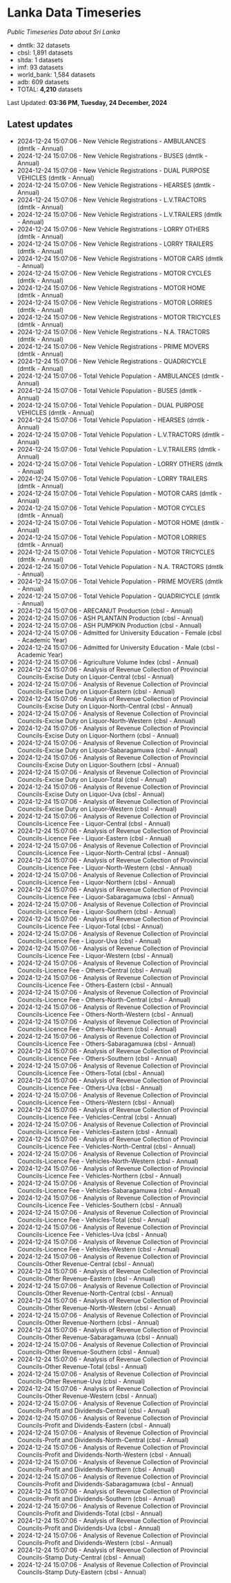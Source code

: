 # Lanka Data Timeseries
*Public Timeseries Data about Sri Lanka*

* dmtlk: 32 datasets
* cbsl: 1,891 datasets
* sltda: 1 datasets
* imf: 93 datasets
* world_bank: 1,584 datasets
* adb: 609 datasets
* TOTAL: **4,210** datasets

Last Updated: **03:36 PM, Tuesday, 24 December, 2024**

## Latest updates

* 2024-12-24 15:07:06 - New Vehicle Registrations - AMBULANCES (dmtlk - Annual)
* 2024-12-24 15:07:06 - New Vehicle Registrations - BUSES (dmtlk - Annual)
* 2024-12-24 15:07:06 - New Vehicle Registrations - DUAL PURPOSE VEHICLES (dmtlk - Annual)
* 2024-12-24 15:07:06 - New Vehicle Registrations - HEARSES (dmtlk - Annual)
* 2024-12-24 15:07:06 - New Vehicle Registrations - L.V.TRACTORS (dmtlk - Annual)
* 2024-12-24 15:07:06 - New Vehicle Registrations - L.V.TRAILERS (dmtlk - Annual)
* 2024-12-24 15:07:06 - New Vehicle Registrations - LORRY OTHERS (dmtlk - Annual)
* 2024-12-24 15:07:06 - New Vehicle Registrations - LORRY TRAILERS (dmtlk - Annual)
* 2024-12-24 15:07:06 - New Vehicle Registrations - MOTOR CARS (dmtlk - Annual)
* 2024-12-24 15:07:06 - New Vehicle Registrations - MOTOR CYCLES (dmtlk - Annual)
* 2024-12-24 15:07:06 - New Vehicle Registrations - MOTOR HOME (dmtlk - Annual)
* 2024-12-24 15:07:06 - New Vehicle Registrations - MOTOR LORRIES (dmtlk - Annual)
* 2024-12-24 15:07:06 - New Vehicle Registrations - MOTOR TRICYCLES (dmtlk - Annual)
* 2024-12-24 15:07:06 - New Vehicle Registrations - N.A. TRACTORS (dmtlk - Annual)
* 2024-12-24 15:07:06 - New Vehicle Registrations - PRIME MOVERS (dmtlk - Annual)
* 2024-12-24 15:07:06 - New Vehicle Registrations - QUADRICYCLE (dmtlk - Annual)
* 2024-12-24 15:07:06 - Total Vehicle Population - AMBULANCES (dmtlk - Annual)
* 2024-12-24 15:07:06 - Total Vehicle Population - BUSES (dmtlk - Annual)
* 2024-12-24 15:07:06 - Total Vehicle Population - DUAL PURPOSE VEHICLES (dmtlk - Annual)
* 2024-12-24 15:07:06 - Total Vehicle Population - HEARSES (dmtlk - Annual)
* 2024-12-24 15:07:06 - Total Vehicle Population - L.V.TRACTORS (dmtlk - Annual)
* 2024-12-24 15:07:06 - Total Vehicle Population - L.V.TRAILERS (dmtlk - Annual)
* 2024-12-24 15:07:06 - Total Vehicle Population - LORRY OTHERS (dmtlk - Annual)
* 2024-12-24 15:07:06 - Total Vehicle Population - LORRY TRAILERS (dmtlk - Annual)
* 2024-12-24 15:07:06 - Total Vehicle Population - MOTOR CARS (dmtlk - Annual)
* 2024-12-24 15:07:06 - Total Vehicle Population - MOTOR CYCLES (dmtlk - Annual)
* 2024-12-24 15:07:06 - Total Vehicle Population - MOTOR HOME (dmtlk - Annual)
* 2024-12-24 15:07:06 - Total Vehicle Population - MOTOR LORRIES (dmtlk - Annual)
* 2024-12-24 15:07:06 - Total Vehicle Population - MOTOR TRICYCLES (dmtlk - Annual)
* 2024-12-24 15:07:06 - Total Vehicle Population - N.A. TRACTORS (dmtlk - Annual)
* 2024-12-24 15:07:06 - Total Vehicle Population - PRIME MOVERS (dmtlk - Annual)
* 2024-12-24 15:07:06 - Total Vehicle Population - QUADRICYCLE (dmtlk - Annual)
* 2024-12-24 15:07:06 - ARECANUT Production (cbsl - Annual)
* 2024-12-24 15:07:06 - ASH PLANTAIN Production (cbsl - Annual)
* 2024-12-24 15:07:06 - ASH PUMPKIN Production (cbsl - Annual)
* 2024-12-24 15:07:06 - Admitted for University Education - Female (cbsl - Academic Year)
* 2024-12-24 15:07:06 - Admitted for University Education - Male (cbsl - Academic Year)
* 2024-12-24 15:07:06 - Agriculture Volume Index (cbsl - Annual)
* 2024-12-24 15:07:06 - Analysis of Revenue Collection of Provincial Councils-Excise Duty on Liquor-Central (cbsl - Annual)
* 2024-12-24 15:07:06 - Analysis of Revenue Collection of Provincial Councils-Excise Duty on Liquor-Eastern (cbsl - Annual)
* 2024-12-24 15:07:06 - Analysis of Revenue Collection of Provincial Councils-Excise Duty on Liquor-North-Central (cbsl - Annual)
* 2024-12-24 15:07:06 - Analysis of Revenue Collection of Provincial Councils-Excise Duty on Liquor-North-Western (cbsl - Annual)
* 2024-12-24 15:07:06 - Analysis of Revenue Collection of Provincial Councils-Excise Duty on Liquor-Northern (cbsl - Annual)
* 2024-12-24 15:07:06 - Analysis of Revenue Collection of Provincial Councils-Excise Duty on Liquor-Sabaragamuwa (cbsl - Annual)
* 2024-12-24 15:07:06 - Analysis of Revenue Collection of Provincial Councils-Excise Duty on Liquor-Southern (cbsl - Annual)
* 2024-12-24 15:07:06 - Analysis of Revenue Collection of Provincial Councils-Excise Duty on Liquor-Total (cbsl - Annual)
* 2024-12-24 15:07:06 - Analysis of Revenue Collection of Provincial Councils-Excise Duty on Liquor-Uva (cbsl - Annual)
* 2024-12-24 15:07:06 - Analysis of Revenue Collection of Provincial Councils-Excise Duty on Liquor-Western (cbsl - Annual)
* 2024-12-24 15:07:06 - Analysis of Revenue Collection of Provincial Councils-Licence Fee - Liquor-Central (cbsl - Annual)
* 2024-12-24 15:07:06 - Analysis of Revenue Collection of Provincial Councils-Licence Fee - Liquor-Eastern (cbsl - Annual)
* 2024-12-24 15:07:06 - Analysis of Revenue Collection of Provincial Councils-Licence Fee - Liquor-North-Central (cbsl - Annual)
* 2024-12-24 15:07:06 - Analysis of Revenue Collection of Provincial Councils-Licence Fee - Liquor-North-Western (cbsl - Annual)
* 2024-12-24 15:07:06 - Analysis of Revenue Collection of Provincial Councils-Licence Fee - Liquor-Northern (cbsl - Annual)
* 2024-12-24 15:07:06 - Analysis of Revenue Collection of Provincial Councils-Licence Fee - Liquor-Sabaragamuwa (cbsl - Annual)
* 2024-12-24 15:07:06 - Analysis of Revenue Collection of Provincial Councils-Licence Fee - Liquor-Southern (cbsl - Annual)
* 2024-12-24 15:07:06 - Analysis of Revenue Collection of Provincial Councils-Licence Fee - Liquor-Total (cbsl - Annual)
* 2024-12-24 15:07:06 - Analysis of Revenue Collection of Provincial Councils-Licence Fee - Liquor-Uva (cbsl - Annual)
* 2024-12-24 15:07:06 - Analysis of Revenue Collection of Provincial Councils-Licence Fee - Liquor-Western (cbsl - Annual)
* 2024-12-24 15:07:06 - Analysis of Revenue Collection of Provincial Councils-Licence Fee - Others-Central (cbsl - Annual)
* 2024-12-24 15:07:06 - Analysis of Revenue Collection of Provincial Councils-Licence Fee - Others-Eastern (cbsl - Annual)
* 2024-12-24 15:07:06 - Analysis of Revenue Collection of Provincial Councils-Licence Fee - Others-North-Central (cbsl - Annual)
* 2024-12-24 15:07:06 - Analysis of Revenue Collection of Provincial Councils-Licence Fee - Others-North-Western (cbsl - Annual)
* 2024-12-24 15:07:06 - Analysis of Revenue Collection of Provincial Councils-Licence Fee - Others-Northern (cbsl - Annual)
* 2024-12-24 15:07:06 - Analysis of Revenue Collection of Provincial Councils-Licence Fee - Others-Sabaragamuwa (cbsl - Annual)
* 2024-12-24 15:07:06 - Analysis of Revenue Collection of Provincial Councils-Licence Fee - Others-Southern (cbsl - Annual)
* 2024-12-24 15:07:06 - Analysis of Revenue Collection of Provincial Councils-Licence Fee - Others-Total (cbsl - Annual)
* 2024-12-24 15:07:06 - Analysis of Revenue Collection of Provincial Councils-Licence Fee - Others-Uva (cbsl - Annual)
* 2024-12-24 15:07:06 - Analysis of Revenue Collection of Provincial Councils-Licence Fee - Others-Western (cbsl - Annual)
* 2024-12-24 15:07:06 - Analysis of Revenue Collection of Provincial Councils-Licence Fee - Vehicles-Central (cbsl - Annual)
* 2024-12-24 15:07:06 - Analysis of Revenue Collection of Provincial Councils-Licence Fee - Vehicles-Eastern (cbsl - Annual)
* 2024-12-24 15:07:06 - Analysis of Revenue Collection of Provincial Councils-Licence Fee - Vehicles-North-Central (cbsl - Annual)
* 2024-12-24 15:07:06 - Analysis of Revenue Collection of Provincial Councils-Licence Fee - Vehicles-North-Western (cbsl - Annual)
* 2024-12-24 15:07:06 - Analysis of Revenue Collection of Provincial Councils-Licence Fee - Vehicles-Northern (cbsl - Annual)
* 2024-12-24 15:07:06 - Analysis of Revenue Collection of Provincial Councils-Licence Fee - Vehicles-Sabaragamuwa (cbsl - Annual)
* 2024-12-24 15:07:06 - Analysis of Revenue Collection of Provincial Councils-Licence Fee - Vehicles-Southern (cbsl - Annual)
* 2024-12-24 15:07:06 - Analysis of Revenue Collection of Provincial Councils-Licence Fee - Vehicles-Total (cbsl - Annual)
* 2024-12-24 15:07:06 - Analysis of Revenue Collection of Provincial Councils-Licence Fee - Vehicles-Uva (cbsl - Annual)
* 2024-12-24 15:07:06 - Analysis of Revenue Collection of Provincial Councils-Licence Fee - Vehicles-Western (cbsl - Annual)
* 2024-12-24 15:07:06 - Analysis of Revenue Collection of Provincial Councils-Other Revenue-Central (cbsl - Annual)
* 2024-12-24 15:07:06 - Analysis of Revenue Collection of Provincial Councils-Other Revenue-Eastern (cbsl - Annual)
* 2024-12-24 15:07:06 - Analysis of Revenue Collection of Provincial Councils-Other Revenue-North-Central (cbsl - Annual)
* 2024-12-24 15:07:06 - Analysis of Revenue Collection of Provincial Councils-Other Revenue-North-Western (cbsl - Annual)
* 2024-12-24 15:07:06 - Analysis of Revenue Collection of Provincial Councils-Other Revenue-Northern (cbsl - Annual)
* 2024-12-24 15:07:06 - Analysis of Revenue Collection of Provincial Councils-Other Revenue-Sabaragamuwa (cbsl - Annual)
* 2024-12-24 15:07:06 - Analysis of Revenue Collection of Provincial Councils-Other Revenue-Southern (cbsl - Annual)
* 2024-12-24 15:07:06 - Analysis of Revenue Collection of Provincial Councils-Other Revenue-Total (cbsl - Annual)
* 2024-12-24 15:07:06 - Analysis of Revenue Collection of Provincial Councils-Other Revenue-Uva (cbsl - Annual)
* 2024-12-24 15:07:06 - Analysis of Revenue Collection of Provincial Councils-Other Revenue-Western (cbsl - Annual)
* 2024-12-24 15:07:06 - Analysis of Revenue Collection of Provincial Councils-Profit and Dividends-Central (cbsl - Annual)
* 2024-12-24 15:07:06 - Analysis of Revenue Collection of Provincial Councils-Profit and Dividends-Eastern (cbsl - Annual)
* 2024-12-24 15:07:06 - Analysis of Revenue Collection of Provincial Councils-Profit and Dividends-North-Central (cbsl - Annual)
* 2024-12-24 15:07:06 - Analysis of Revenue Collection of Provincial Councils-Profit and Dividends-North-Western (cbsl - Annual)
* 2024-12-24 15:07:06 - Analysis of Revenue Collection of Provincial Councils-Profit and Dividends-Northern (cbsl - Annual)
* 2024-12-24 15:07:06 - Analysis of Revenue Collection of Provincial Councils-Profit and Dividends-Sabaragamuwa (cbsl - Annual)
* 2024-12-24 15:07:06 - Analysis of Revenue Collection of Provincial Councils-Profit and Dividends-Southern (cbsl - Annual)
* 2024-12-24 15:07:06 - Analysis of Revenue Collection of Provincial Councils-Profit and Dividends-Total (cbsl - Annual)
* 2024-12-24 15:07:06 - Analysis of Revenue Collection of Provincial Councils-Profit and Dividends-Uva (cbsl - Annual)
* 2024-12-24 15:07:06 - Analysis of Revenue Collection of Provincial Councils-Profit and Dividends-Western (cbsl - Annual)
* 2024-12-24 15:07:06 - Analysis of Revenue Collection of Provincial Councils-Stamp Duty-Central (cbsl - Annual)
* 2024-12-24 15:07:06 - Analysis of Revenue Collection of Provincial Councils-Stamp Duty-Eastern (cbsl - Annual)